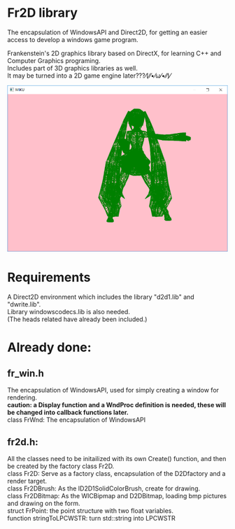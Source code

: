 # Fr2D library    
The encapsulation of WindowsAPI and Direct2D, for getting an easier access to develop a windows game program.   

Frankenstein's 2D graphics library based on DirectX, for learning C++ and Computer Graphics programing.   
Includes part of 3D graphics libraries as well.   
It may be turned into a 2D game engine later???⁄(⁄⁄•⁄ω⁄•⁄⁄)⁄    

![miku.png](https://raw.githubusercontent.com/salty-Frankenstein/Fr2D/master/FR2Dlib/examples/miku.png)

# Requirements
A Direct2D environment which includes the library "d2d1.lib" and "dwrite.lib".    
Library windowscodecs.lib is also needed.  
(The heads related have already been included.)  

# Already done:    
## fr_win.h    
The encapsulation of WindowsAPI, used for simply creating a window for rendering.    
**caution: a Display function and a WndProc definition is needed, these will be changed into callback functions later.**     
class FrWnd: The encapsulation of WindowsAPI     

## fr2d.h:    
All the classes need to be initailized with its own Create() function, and then be created by the factory class Fr2D.     
class Fr2D: Serve as a factory class, encapsulation of the D2Dfactory and a render target.     
class Fr2DBrush: As the ID2D1SolidColorBrush, create for drawing.     
class Fr2DBitmap: As the WICBipmap and D2DBitmap, loading bmp pictures and drawing on the form.     
struct FrPoint: the point structure with two float variables.    
function stringToLPCWSTR: turn std::string into LPCWSTR
